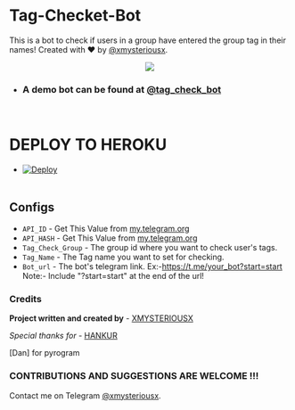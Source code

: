 # Tag-Checket-Bot
This is a bot to check if users in a group have entered the group tag in their names! Created with ❤️ by [@xmysteriousx](https://t.me/xmysteriousx).
<p align="center"><a href="https://t.me/rezoth_tm"><img src="https://img.shields.io/badge/Telegram-Join%20Telegram%20Group-blue.svg?logo=telegram"></a></p>


* ###  A demo bot can be found at **[@tag_check_bot](https://t.me/tag_check_bot)**

<br>

# DEPLOY TO HEROKU
* [![Deploy](https://www.herokucdn.com/deploy/button.svg)](https://heroku.com/deploy?template=https://github.com/XMYSTERlOUSX/Tag-Checker-Bot/tree/XMYSTERlOUSX-multi)
<br><br>

## Configs
- `API_ID` - Get This Value from [my.telegram.org](my.telegram.org)
- `API_HASH` - Get This Value from [my.telegram.org](my.telegram.org)
- `Tag_Check_Group` - The group id where you want to check user's tags.
- `Tag_Name` - The Tag name you want to set for checking.
- `Bot_url` - The bot's telegram link. Ex:-https://t.me/your_bot?start=start Note:- Include "?start=start" at the end of the url!

### Credits

<b>Project written and created by</b> - [XMYSTERIOUSX](https://github.com/XMYSTERlOUSX)

<i>Special thanks for</i> - [HANKUR](https://github.com/eXtizi)

[Dan] for pyrogram

### CONTRIBUTIONS AND SUGGESTIONS ARE WELCOME !!!
Contact me on Telegram [@xmysteriousx](https://t.me/xmysteriousx).
